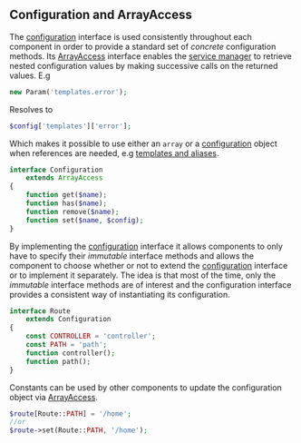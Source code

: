 
## Configuration and ArrayAccess
The [configuration](/mvc5/framework/blob/master/src/Config/Configuration.php) interface is used consistently throughout each component in order to provide a standard set of *concrete* configuration methods. Its [ArrayAccess](http://php.net/manual/en/class.arrayaccess.php) interface enables the [service manager](/mvc5/framework/blob/master/src/Service/Manager/ServiceManager.php) to retrieve nested configuration values by making successive calls on the returned values. E.g

```php
new Param('templates.error');
```

Resolves to

```php
$config['templates']['error'];
```

Which makes it possible to use either an `array` or a [configuration](/mvc5/framework/blob/master/src/Config/Configuration.php) object when references are needed, e.g [templates and aliases](https://github.com/mvc5/framework/blob/master/config/config.php#L13).

```php
interface Configuration
    extends ArrayAccess
{
    function get($name);
    function has($name);
    function remove($name);
    function set($name, $config);
}
```

By implementing the [configuration](/mvc5/framework/blob/master/src/Config/Configuration.php) interface it allows components to only have to specify their *immutable* interface methods and allows the component to choose whether or not to extend the [configuration](/mvc5/framework/blob/master/src/Config/Configuration.php) interface or to implement it separately. The idea is that most of the time, only the *immutable* interface methods are of interest and the configuration interface provides a consistent way of instantiating its configuration.

```php
interface Route
    extends Configuration
{
    const CONTROLLER = 'controller';
    const PATH = 'path';
    function controller();
    function path();
}
```

Constants can be used by other components to update the configuration object via [ArrayAccess](http://php.net/manual/en/class.arrayaccess.php).

```php
$route[Route::PATH] = '/home';
//or
$route->set(Route::PATH, '/home');
```
